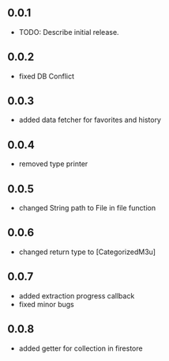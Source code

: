 ## 0.0.1

* TODO: Describe initial release.


## 0.0.2

* fixed DB Conflict

## 0.0.3

* added data fetcher for favorites and history

## 0.0.4

* removed type printer


## 0.0.5

* changed String path to File in file function 

## 0.0.6

* changed return type to [CategorizedM3u]

## 0.0.7

* added extraction progress callback
* fixed minor bugs

## 0.0.8

* added getter for collection in firestore